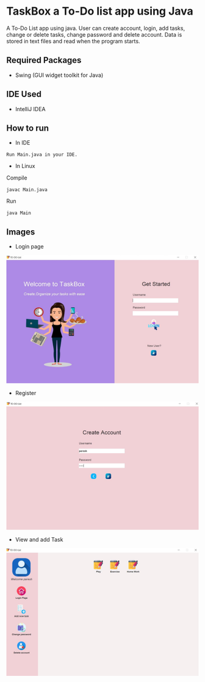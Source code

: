 # TaskBox a To-Do list app using Java

A To-Do List app using java. User can create account, login, add tasks, change or delete tasks, change password and delete account. Data is stored in text files and read when the program starts. 

## Required Packages

* Swing (GUI widget toolkit for Java)

## IDE Used

* IntelliJ IDEA

## How to run

* In IDE

```
Run Main.java in your IDE.
```

* In Linux

Compile

```
javac Main.java
```

Run

```
java Main
```

## Images

* Login page

![Login](home.jpg)

* Register

![Register](create_Account.jpg)

* View and add Task

![Register](Task.jpg)
